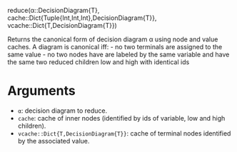reduce(α::DecisionDiagram{T}, cache::Dict{Tuple{Int,Int,Int},DecisionDiagram{T}}, vcache::Dict{T,DecisionDiagram{T}}) 

Returns the canonical form of decision diagram α using node and value caches. A diagram is canonical iff:     - no two terminals are assigned to the same value     - no two nodes have are labeled by the same variable and have the same two reduced children low and high with identical ids

# Arguments

  * `α`: decision diagram to reduce.
  * `cache`: cache of inner nodes (identified by ids of variable, low and high children).
  * `vcache::Dict{T,DecisionDiagram{T}}`: cache of terminal nodes identified by the associated value.
